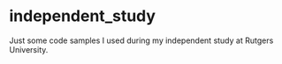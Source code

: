 # independent_study
Just some code samples I used during my independent study at Rutgers University.

